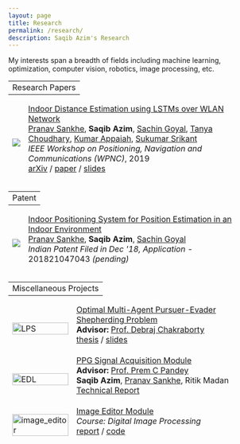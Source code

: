 ```yaml
---
layout: page
title: Research
permalink: /research/
description: Saqib Azim's Research
---
```


My interests span a breadth of fields including machine learning, optimization, computer vision, robotics, image processing, etc.

<!--#### **Research Papers** -->
<table width="100%" align="center" border="0" cellspacing="0"><tbody>
  <tr>
    <td>
      <heading>Research Papers</heading>
    </td>
  </tr>
</tbody></table>
<table style="width:100%;border:0px;border-spacing:0px;border-collapse:separate;margin-right:auto;margin-left:auto;margin-bottom:15px"><tbody>
	<tr>
	<td class="projectWallpaper">
      <div>
        <img src='{{ site.url }}/assets/images/lps.PNG'>
      </div>
      <script type="text/javascript">
        function inerf_start() {
          document.getElementById('inerf_image').style.opacity = "1";
        }
        function inerf_stop() {
          document.getElementById('inerf_image').style.opacity = "0";
        }
        inerf_stop()
      </script>
  </td>
	<td class="projectBody">
    <a href="https://arxiv.org/abs/2003.13991">
      <papertitle>Indoor Distance Estimation using LSTMs over WLAN Network</papertitle>
    </a>
    <br><span class="brHeight"></span>
    <div class="authorDetails">
      <a href="https://sabsathai.github.io/">Pranav Sankhe</a>,
      <strong>Saqib Azim</strong>, 
      <a href="https://saching007.github.io/">Sachin Goyal</a>,
      <a href="https://www.linkedin.com/in/tanya-choudhary-772660133/">Tanya Choudhary</a>,
      <a href="https://www.ee.iitb.ac.in/~akumar/">Kumar Appaiah</a>,
      <a href="https://www.sc.iitb.ac.in/~srikant/dokuwiki/doku.php/home">Sukumar Srikant</a>
      <br>
      <em>IEEE Workshop on Positioning, Navigation and Communications (WPNC)</em>, 2019
      <br><span class="brHeight"></span>
      <a href="https://arxiv.org/abs/2003.13991">arXiv</a> /
      <a href="https://ieeexplore.ieee.org/document/8970257">paper</a> /
      <a href="{{site.url}}/assets/pubs/HAIC2020_slides.pdf">slides</a>
    </div>
    <p></p>
    <!-- <p>Given an image of an object and a NeRF of that object, you can estimate that object's pose.
    </p> -->
  </td>
	</tr>
</tbody>
</table>

<!-- #### **Patent** -->
<table width="100%" align="center" border="0" cellspacing="0"><tbody>
  <tr>
    <td>
      <heading>Patent</heading>
    </td>
  </tr>
</tbody></table>
<table style="width:100%;border:0px;border-spacing:0px;border-collapse:separate;margin-right:auto;margin-left:auto;margin-bottom:15px"><tbody>
	<tr>
	<td class="projectWallpaper">
      <div>
        <img src='{{ site.url }}/assets/images/lps.PNG'>
      </div>
      <script type="text/javascript">
        function inerf_start() {
          document.getElementById('inerf_image').style.opacity = "1";
        }
        function inerf_stop() {
          document.getElementById('inerf_image').style.opacity = "0";
        }
        inerf_stop()
      </script>
  </td>
	<td class="projectBody">
    <a href="https://arxiv.org/abs/2003.13991">
      <papertitle>Indoor Positioning System for Position Estimation in an Indoor Environment</papertitle>
    </a>
    <br><span class="brHeight"></span>
    <div class="authorDetails">
      <a href="https://sabsathai.github.io/">Pranav Sankhe</a>,
      <strong>Saqib Azim</strong>, 
      <a href="https://saching007.github.io/">Sachin Goyal</a>
      <br>
      <em>Indian Patent Filed in Dec '18, Application - </em>201821047043 <em>(pending)</em>
    </div>
    <p></p>
    <!-- <p>Given an image of an object and a NeRF of that object, you can estimate that object's pose.
    </p> -->
  </td>
	</tr>
</tbody>
</table>

<!-- #### **Miscellaneous Projects** -->
<table width="100%" align="center" border="0" cellspacing="0"><tbody>
  <tr>
    <td>
      <heading>Miscellaneous Projects</heading>
    </td>
  </tr>
</tbody></table>
<table style="width:100%;border:0px;border-spacing:0px;border-collapse:separate;margin-right:auto;margin-left:auto;margin-bottom:15px"><tbody>
	<tr>
	<td class="projectWallpaper">
      <a href="{{site.url}}/assets/pubs/btp_thesis.pdf" target="_blank">
        <img src='{{ site.url }}/assets/images/btp_wallpaper.png' alt="LPS" width="100%">
      </a>
      <script type="text/javascript">
        function inerf_start() {
          document.getElementById('inerf_image').style.opacity = "1";
        }
        function inerf_stop() {
          document.getElementById('inerf_image').style.opacity = "0";
        }
        inerf_stop()
      </script>
  </td>
	<td class="projectBody">
    <a href="{{site.url}}/assets/pubs/btp_thesis.pdf">
      <papertitle>Optimal Multi-Agent Pursuer-Evader Shepherding Problem</papertitle>
    </a>
    <br><span class="brHeight"></span>
    <div class="authorDetails">
    <strong>Advisor: </strong>
    <a href="https://www.ee.iitb.ac.in/wiki/faculty/dc">Prof. Debraj Chakraborty</a>
    <br><span class="brHeight"></span>
    <a href="{{site.url}}/assets/pubs/btp_thesis.pdf">thesis</a> /
    <a href="{{site.url}}/assets/pubs/btp_presentation.pdf">slides</a>
    </div>
    <p></p>
    <!-- <p>Given an image of an object and a NeRF of that object, you can estimate that object's pose.
    </p> -->
  </td>
	</tr>
	<tr>
	<td class="projectWallpaper">
      <div>
        <img src='{{ site.url }}/assets/images/edl_wallpaper.png' alt="EDL" width="100%">
      </div>
      <script type="text/javascript">
        function inerf_start() {
          document.getElementById('inerf_image').style.opacity = "1";
        }
        function inerf_stop() {
          document.getElementById('inerf_image').style.opacity = "0";
        }
        inerf_stop()
      </script>
  </td>
	<td class="projectBody">
    <a href="{{site.url}}/assets/pubs/edl_report.pdf">
      <papertitle>PPG Signal Acquisition Module</papertitle>
    </a>
    <br><span class="brHeight"></span>
    <div class="authorDetails">
      <strong>Advisor: </strong>
      <a href="https://www.ee.iitb.ac.in/~pcpandey/">Prof. Prem C Pandey</a>
      <br>
      <strong>Saqib Azim</strong>,
      <a href="https://sabsathai.github.io/">Pranav Sankhe</a>,
      Ritik Madan
      <br><span class="brHeight"></span>
      <a href="{{site.url}}/assets/pubs/edl_report.pdf">Technical Report</a>
    </div>
    <p></p>
    <!-- <p>Given an image of an object and a NeRF of that object, you can estimate that object's pose.
    </p> -->
  </td>
	</tr>
	<tr>
	<td class="projectWallpaper">
      <div>
        <img src='{{ site.url }}/assets/images/image_editor_wallpaper.png' alt="image_editor" width="100%">
      </div>
      <script type="text/javascript">
        function inerf_start() {
          document.getElementById('inerf_image').style.opacity = "1";
        }
        function inerf_stop() {
          document.getElementById('inerf_image').style.opacity = "0";
        }
        inerf_stop()
      </script>
  </td>
	<td class="projectBody">
    <a href="{{site.url}}/assets/pubs/image_editor_report.pdf">
      <papertitle>Image Editor Module</papertitle>
    </a>
    <br><span class="brHeight"></span>
    <div class="authorDetails">
      <!-- <strong>Advisor: </strong> -->
      <!-- <a href="https://www.ee.iitb.ac.in/~pcpandey/">Prof. Prem C Pandey</a> -->
      <!-- <br> -->
      <!-- <strong>Saqib Azim</strong>, -->
      <!-- <a href="https://sabsathai.github.io/">Pranav Sankhe</a>, -->
      <!-- Ritik Madan -->
      <em>Course: Digital Image Processing</em>
      <br><span class="brHeight"></span>
      <a href="{{site.url}}/assets/pubs/image_editor_report.pdf">report</a> /
      <a href="https://github.com/saqib1707/Image-Editor">code</a>
    </div>
    <p></p>
    <!-- <p>Given an image of an object and a NeRF of that object, you can estimate that object's pose.
    </p> -->
  </td>
	</tr>
</tbody>
</table>

<!-- **Handwritten Character Recognition using Smartwatch** <br>
*[Samsung Research Institute](https://research.samsung.com/sri-b) (Summer Internship 2018)*-->